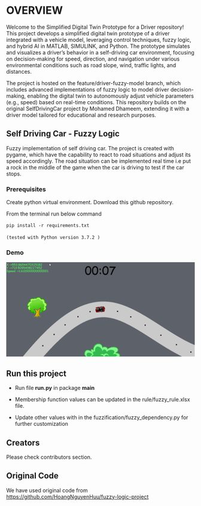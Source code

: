 # OVERVIEW 
Welcome to the Simplified Digital Twin Prototype for a Driver repository! This project develops a simplified digital twin prototype of a driver integrated with a vehicle model, leveraging control techniques, fuzzy logic, and hybrid AI in MATLAB, SIMULINK, and Python. The prototype simulates and visualizes a driver’s behavior in a self-driving car environment, focusing on decision-making for speed, direction, and navigation under various environmental conditions such as road slope, wind, traffic lights, and distances.

The project is hosted on the feature/driver-fuzzy-model branch, which includes advanced implementations of fuzzy logic to model driver decision-making, enabling the digital twin to autonomously adjust vehicle parameters (e.g., speed) based on real-time conditions. This repository builds on the original SelfDrivingCar project by Mohamed Dhameem, extending it with a driver model tailored for educational and research purposes.
## Self Driving Car - Fuzzy Logic

Fuzzy implementation of self driving car. The project is created with pygame, which have the capability to react to road situations and adjust its speed accordingly. The road situation can be implemented real time i.e put a rock in the middle of the game when the car is driving to test if the car stops.

### Prerequisites

Create python virtual environment. Download this github repository.

From the terminal run below command

```
pip install -r requirements.txt

(tested with Python version 3.7.2 )
```
### Demo

![Self driving car demo](https://github.com/mohameddhameem/SelfDrivingCar/blob/master/media/Self%20Driving%20Car%20Demo.gif)

## Run this project

- Run file **run.py** in package **main**

- Membership function values can be updated in the rule/fuzzy_rule.xlsx file. 

- Update other values with in the fuzzification/fuzzy_dependency.py for further customization

## Creators
Please check contributors section.



## Original Code
We have used original code from https://github.com/HoangNguyenHuu/fuzzy-logic-project
